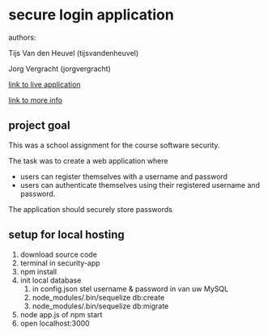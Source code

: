 # secure login application

authors:

Tijs Van den Heuvel (tijsvandenheuvel)

Jorg Vergracht  (jorgvergracht)

[link to live application](https://jorg-tijs-taak.herokuapp.com)

[link to more info](team_3.md)

## project goal

This was a school assignment for the course software security.

The task was to create a web application where

- users can register themselves with a username and password
- users can authenticate themselves using their registered username and password.

The application should securely store passwords

## setup for local hosting

1. download source code
2. terminal in security-app
3. npm install 
4. init local database
   1. in config.json stel username & password in van uw MySQL 
   2. node_modules/.bin/sequelize db:create
   3. node_modules/.bin/sequelize db:migrate
5. node app.js  of  npm start
6. open localhost:3000